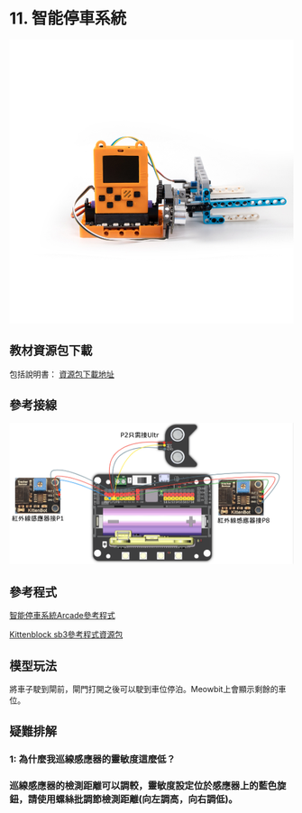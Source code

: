 # 11. 智能停車系統

![](../../images/parking.jpg)

## 教材資源包下載

包括說明書： [資源包下載地址](http://bit.ly/MeowbitCreatorKit_SH_ResourcsePack)

## 參考接線

![](../../images/parking_wire.png)


## 參考程式

[智能停車系統Arcade參考程式](https://makecode.com/_DkLE863zqT8h)

[Kittenblock sb3參考程式資源包](http://bit.ly/MeowbitCreatorKit_SH_ResourcsePack)

## 模型玩法

將車子駛到閘前，閘門打開之後可以駛到車位停泊。Meowbit上會顯示剩餘的車位。

## 疑難排解

### 1: 為什麼我巡線感應器的靈敏度這麼低？

### 巡線感應器的檢測距離可以調較，靈敏度設定位於感應器上的藍色旋鈕，請使用螺絲批調節檢測距離(向左調高，向右調低)。

